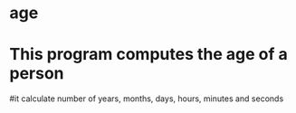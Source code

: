 # age
# This program computes the age of a person
#it calculate number of years, months, days, hours, minutes and seconds
